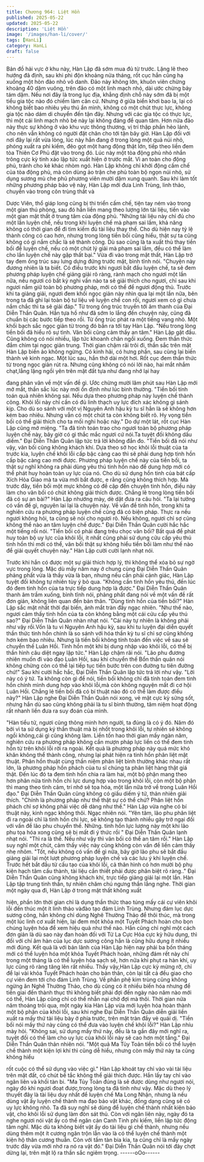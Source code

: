 ```yaml
---
title: Chương 964: Liệt Hồn
published: 2025-05-22
updated: 2025-05-22
description: 'Liệt Hồn'
image: '/images/han-li/cover/'
tags: [HanLi]
category: HanLi
draft: false
---
```


Bản đồ hải vực ở khu này, Hàn Lập đã sớm mua đủ từ trước.
Lặng lẽ theo hướng đã định, sau khi phi độn khoảng nửa tháng,
rốt cục hắn cũng hạ xuống một hòn đảo nhỏ vô danh.
Đảo này không lớn, khuôn viên chừng khoảng 40 dặm vuông,
trên đảo có một linh mạch nhỏ, dài ước chừng bảy tám dặm.
Nếu nơi đây là trong lục địa, khẳng định chỗ này sớm đã bị một
tiểu gia tộc nào đó chiếm làm căn cứ. Nhưng ở giữa biển khơi
bao la, lại có không biết bao nhiêu yêu thú ẩn mình, không có một
chút thực lực, không gia tộc nào dám di chuyển đến tận đây.
Nhưng với các gia tộc có thực lực, thì một cái linh mạch nhỏ bé
này lại không đáng để quan tâm.
Hơn nữa đảo này thực sự không ở vào khu vực thông thương, vị
trí thập phần hẻo lánh, cho nên vẫn không có người đặt chân cho
tới tận bây giờ.
Hàn Lập đối với nơi đây lại rất vừa lòng, lúc này hắn đang ở trong
lòng một quả núi nhỏ, phóng xuất ra phi kiếm, đẽo gọt một hang
động thật lớn, tiếp theo liền đem tòa Thiên Cơ Phủ đặt vào trong
đó.
Lúc này một tòa động phủ nhỏ nhắn trông cực kỳ tinh xảo lập tức
xuất hiện ở trước mắt.
Vì an toàn cho động phủ, tránh cho kẻ khác nhòm ngó. Hàn Lập
không chỉ khởi động cấm chế của tòa động phủ, mà còn dùng ảo
trận che phủ toàn bộ ngọn núi nhỏ, sử dụng sương mù che phủ
phương viên mười dặm xung quanh.
Sau khi làm tốt những phương pháp bảo vệ này, Hàn Lập mới
đưa Linh Trùng, linh thảo, chuyển vào trong côn trùng thất và

Dược Viên, thổ giáp long cũng bị thi triển cấm chế, tiện tay ném
vào trong một gian thú phòng, sau đó hắn liền mang theo lượng
lớn tài liệu, tiến vào một gian mật thất ở trung tâm của động phủ.
"Những tài liệu này chỉ đủ cho một lần luyện chế, nếu trong khi
luyện chế mà phạm sai lầm, khả năng không có thời gian để đi
tìm kiếm đủ tài liệu thay thế. Cho dù hiện nay tỷ lệ thành công có
cao hơn, nhưng trong lòng tiền bối cũng hiểu, thật sự ta cũng
không có gì nắm chắc là sẽ thành công. Dù sao cũng là ta xuất
thủ thay tiền bối để luyện chế, nếu có một chút lý giải mà phạm
sai lầm, đều có thể làm cho lần luyện chế này gặp thất bại." Vừa
đi vào trong mật thất, Hàn Lập trở tay đem ống trúc sau lưng
dựng đứng trước mặt, bình tĩnh nói.
"Chuyện này đương nhiên là ta biết. Có điều trước khi ngươi bắt
đầu luyện chế, ta sẽ đem phương pháp luyện chế giảng giải rõ
ràng, rành mạch cho ngươi một lần nữa, nếu ngươi có bất kỳ nghi
vấn nào ta sẽ giải thích cho ngươi, chỉ sau khi ngươi nắm giữ toàn
bộ phương pháp, mới có thể để ngươi động thủ. Trước khi ta
giảng giải, ngươi đem khối ngọc giản này nhìn qua lại một lần
nữa, bên trong ta đã ghi lại toàn bộ tư liệu về luyện chế con rối,
ngươi xem có gì chưa nắm chắc thì ta sẽ giải đáp."
Từ trong ống trúc truyền tới âm thanh của Đại Diễn Thần Quân.
Hắn tựa hồ như đã sớm lo lắng đến chuyện này, cũng đã chuẩn bị
các bước tiếp theo rồi. Từ ống trúc phát ra một tiếng vang nhỏ.
Một khối bạch sắc ngọc giản từ trong đó bắn ra tới tay Hàn Lập.
"Nếu trong lòng tiền bối đã hiểu rõ sự tình. Vãn bối cũng cảm thấy
an tâm." Hàn Lập gật đầu. Cũng không có nói nhiều, lập tức
khoanh chân ngồi xuống. Đem thần thức đắm chìm tại ngọc giản
trung.
Thời gian chậm rãi trôi đi, thần sắc trên mặt Hàn Lập biến ảo
không ngừng. Có kinh hãi, có hưng phấn, sau cùng lại biến thành
vẻ kinh ngạc.
Một lúc sau, hắn thở dài một hơi. Rốt cục đem thần thức từ trong
ngọc giản rút ra. Nhưng cũng không có nói lời nào, hai mắt nhắm
chạt,lẳng lặng ngồi yên trên mặt đất tựa như đang nhớ lại hay

đang phân vân về một vấn đề gì. Ước chừng mười lăm phút sau
Hàn Lập mới mở mắt, thần sắc lúc này mới ổn định như lúc bình
thường.
"Tiền bối tính toán quả nhiên không sai. Nếu dựa theo phương
pháp này luyện chế thành công. Khôi lỗi này chỉ cần có đủ linh
thạch uy lực đích xác không gì sánh kịp. Cho dù so sánh với một
vị Nguyên Anh hậu kỳ tu sĩ hẳn là sẽ không hơn kém bao nhiêu.
Nhưng vẫn có một chút ta còn không biết rõ. Hy vọng tiền bối có
thể giải thích cho ta mối nghi hoặc này." Do dự một lát, rốt cục
Hàn Lập cũng mở miệng.
"Ta đã tính toán trao cho ngươi toàn bộ phương pháp luyện chế
này, bây giờ có gì thắc mắc ngươi cứ nói.Ta tuyệt đối không dấu
diếm." Đại Diễn Thần Quân lập tức trả lời không đắn đo.
"Tiền bối đã nói như vậy, vãn bối cũng không khách khí. Dựa theo
sở học khôi lỗi thuật của ta trước kia, luyện chế khôi lỗi cấp bậc
càng cao thì sẽ phải dung hợp tinh hồn cấp bậc càng cao mới
được. Phương pháp luyện chế này của tiền bối, ta thật sự nghĩ
không ra phải dùng yêu thú tinh hồn nào để dung hợp mới có thể
phát huy hoàn toàn uy lực của nó. Cho dù sử dụng hồn tinh của
bát cấp Xích Hỏa Giao mà ta vừa mới bắt được, e rằng cũng
không thích hợp. Mà trước đây, tiền bối một mực không có đề cập
đến chuyện tinh hồn, điều này làm cho vãn bối có chút không giải
thích được. Chẳng lẽ trong lòng tiền bối đã có sự an bài?" Hàn
Lập nhướng mày, dè dặt đưa ra câu hỏi.
"Ta lại tưởng có vấn đề gì, nguyên lai lại là chuyện này. Về vấn đề
tinh hồn, trong khi ta nghiên cứu ra phương pháp luyện chế cũng
đã có biện pháp. Thực ra nếu ngươi không hỏi, ta cũng sẽ nói cho
ngươi rõ. Nếu không, ngươi chỉ sợ cũng không thể nào an tâm
luyện chế được." Đại Diễn Thần Quân cười hắc hắc một tiếng rồi
nói.
"Tiền bối có phải đang trêu chọc vãn bối? Bất quá để phát huy
toàn bộ uy lực của khôi lỗi, ít nhất cũng phải sử dụng cửu cấp yêu
thú tinh hồn thì mới có thể, vãn bối thật sự không hiểu tiền bối làm
như thế nào để giải quyết chuyện này." Hàn Lập cười cười lạnh
nhạt nói.

Trước khi hắn có được một sự giải thích hợp lý, thì không thể xóa
bỏ sự ngờ vực trong lòng. Mặc dù mấy năm nay ở chung cùng
Đại Diễn Thần Quân phảng phất vừa là thầy vừa là bạn, nhưng
nếu cần phải cảnh giác, Hàn Lập tuyệt đối không tự nhiên tùy ý
bỏ qua.
"Không cần tinh hồn yêu thú, đến lúc đó đem tinh hồn của ta trực
tiếp dung hợp là được." Đại Diễn Thần Quân thanh âm trầm
xuống, bình tĩnh nói, phảng phất đang nói về một vấn đề rất đơn
giản, không liên quan đến bản thân.
"Dùng tinh hồn của tiền bối?" Hàn Lập sắc mặt nhất thời đại biến,
ánh mắt tràn đầy ngạc nhiên.
"Như thế nào, ngươi cảm thấy tinh hồn của ta còn không bằng
một cái cửu cấp yêu thú sao?" Đại Diễn Thần Quân nhàn nhạt
nói.
"Cái này tự nhiên là không phải như vậy rồi.Vốn là tu vi Nguyên
Anh hậu kỳ, sau khi tu luyện đại diễn quyết thần thức tinh hồn
chính là so sánh với hóa thần kỳ tu sĩ chỉ sợ cũng không hơn kém
bao nhiêu. Nhưng là tiền bối không tính toán đến việc về sau sẽ
chuyển thế Luân Hồi. Tinh hồn một khi bị dung nhập vào khôi lỗi,
có thể bị thần hình câu diệt ngay lập tức."
Hàn Lập chậm rãi nói.
"Lão phu đương nhiên muốn đi vào đạo Luân Hồi, sau khi chuyển
thế Bổn thần quân nói không chừng còn có thể lại tiếp tục tiến
bước trên con đường tu tiên đường chứ!" Sau khi cười hắc hắc,
Đại Diễn Thần Quân lập tức trả lời như vậy.
"Lời này có ý tứ. Ta không còn gì để nói, tiền bối không chỉ đã tính
toán đem tinh hồn chính mình dung hợp vào khôi lỗi,mà còn
không nguyện mất đi cơ hội Luân Hồi. Chẳng lẻ tiền bối đã có bí
thuật nào đó có thể làm được điều này?" Hàn Lập nghe Đại Diễn
Thần Quân nói xong, vẻ mặt cực kỳ sửng sốt, nhưng hắn dù sao
cũng không phải là tu sĩ bình thường, tâm niệm hoạt động rất
nhanh liền đưa ra suy đoán của mình.

"Hàn tiểu tử, ngươi cũng thông minh hơn người, ta đúng là có ý
đó. Năm đó bởi vì ta sử dụng ký thần thuật mà bị nhốt trong khôi
lỗi, tự nhiên sẽ không ngồi không,cái gì cũng không làm. Liền tốn
hao thời gian mấy ngàn năm, nghiên cứu ra phương pháp không
cần mượn pháp lực liền có thể đem tinh hồn từ trên khôi lỗi rời ra
ngoài. Kết quả là phương pháp này quá mức khó khăn không thể
thành công, nhưng lại phát hiện ra tinh hồn phân liệt mật thuật.
Phân hồn thuật cùng thần niệm phân liệt bình thường khác nhau
rất lớn, là phương pháp hồn phách của tu sĩ chúng ta phân liệt
hàng thật giá thật. Đến lúc đó ta đem tinh hồn chia ra làm hai, một
bộ phận mang theo hơn phân nửa tinh hồn chi lực dung hợp vào
trong khôi lỗi, còn một bộ phận thì mang theo tình cảm, trí nhớ sẽ
tọa hóa, một lần nữa trở về trong Luân Hồi đạo." Đại Diễn Thần
Quân cũng không có giấu diếm ý tứ, thản nhiên giải thích.
"Chính là phương pháp như thế thật sự có thể chứ? Phân liệt hồn
phách chỉ sợ không phải việc dễ dàng như thế." Hàn Lập vừa
nghe có bí thuật này, kinh ngạc không thôi. Ngạc nhiên nói.
"Yên tâm, lão phu phân liệt đi ra ngoài chỉ là tinh hồn chi lực, sẽ
không tạo thành nhiều gây trở ngại đối với vấn đề lão phu chuyển
thế. Những. tinh hồn lực lượng này một khi lão phu tọa hóa xong
cũng sẽ bị mất đi ý thức rồi " Đại Diễn Thần Quân lạnh nhạt nói.
"Thì ra là thế. Nếu như vậy thì vãn bối có thể an tâm rồi." Hàn Lập
suy nghĩ một chút, cảm thấy việc này cũng không còn vấn đề liền
cảm thấy nhẹ nhõm.
"Tốt, nếu không có vấn đề gì nữa, bây giờ lão phu sẽ bắt đầu
giảng giải lại một lượt phương pháp luyện chế và các lưu ý khi
luyện chế. Trước hết bắt đầu từ cấu tạo của khôi lỗi, cả thân hình
có hơn mười bộ phụ kiện hạch tâm cấu thành, tài liệu cần thiết
phải được phân biệt rõ ràng.." Đại Diễn Thần Quân cũng không
khách khí, trực tiếp giảng giải lại một lần.
Hàn Lập tập trung tinh thần, tự nhiên chăm chú ngưng thần lắng
nghe.
Thời gian một ngày qua đi, Hàn Lập ở trong mật thất không xuất

hiện, phần lớn thời gian chỉ là dụng thần thức thao túng mấy cái
cự viên khôi lỗi đến thúc một ít linh thảo vàđào tạo đám Linh
Trùng.
Nhưng đám lục dực sương công, hắn không chỉ dùng Nghê
Thường Thảo để thôi thúc, mà trong một lúc linh cơ xuất hiện, lại
đem một khỏa một Tuyết Phách hoàn cho bọn chúng luyện hóa
để xem hiệu quả như thế nào. Hắn cũng chỉ nghĩ một cách đơn
giản là dù sao này đan hoàn đối với Tử La Cực Hỏa cực kỳ hữu
dụng, thì đối với chí âm hàn của lục dực sương công hẳn là cũng
hữu dụng ít nhiều mới đúng.
Kết quả là với bản lãnh của Hàn Lập hiện nay phải ba bốn tháng
mới có thể luyện hóa một khỏa Tuyết Phách hoàn, những đám rết
này chỉ trong một tháng là có thể luyện hóa sạch sẽ, hơn nữa khi
phụt ra hàn khí, uy lực cũng rõ ràng tăng lên rất nhiều.
Thấy vậy,Hàn Lập cực kỳ mừng rỡ, chỉ để lại vài khỏa Tuyết
Phách hoàn cho bản thân, còn lại tất cả đều giao cho cự viên đem
tới cho đám Linh Trùng.
Về phần phệ kim trùng cũng không ngừng ăn Nghê Thường
Thảo, cho dù cũng có ít nhiều biến hóa nhưng để tiến giai đến
thành thục thì không biết phải đợi đến ngày nào năm nào mới có
thể, Hàn Lập cũng chỉ có thể nhẫn nại chờ đợi mà thôi.
Thời gian nửa năm thoáng trôi qua, một ngày kia Hàn Lập vừa
mới luyện hóa hoàn thành một bộ phận của khôi lỗi, sau khi nghe
Đại Diễn Thần Quân diễn giải liền xuất ra mấy thứ tài liệu bày ở
phía trước, trên mặt tràn đầy vẻ quái dị.
"Tiền bối nói mấy thứ này cũng có thể đưa vào luyện chế khôi
lỗi?" Hàn Lập nhíu mày hỏi.
"Không sai, sử dụng mấy thứ này, đều là ta gần đây mới nghĩ ra,
tuyệt đối có thể làm cho uy lực của khôi lỗi này sẽ cao hơn một
tầng." Đại Diễn Thần Quân thản nhiên nói.
"Một quả Ma Tủy Toản tiền bối có thể luyện chế thành một kiện lợi
khí thì cũng dễ hiểu, nhưng còn mấy thứ này ta cũng không hiểu

rốt cuộc có thể sử dụng vào việc gì." Hàn Lập khoát tay chỉ vào
vài tài liệu trên mặt đất, có chút bế tắc không thể giải thích được.
Hắn lấy tay chỉ vào ngân liên và khối tàn bi.
"Ma Tủy Toản đúng là sẽ được dùng như ngươi nói, ngày đó khi
ngươi đoạt được,trong lòng ta đã tính như vậy. Mặc dù theo lý
thuyết đây là tài liệu duy nhất để luyện chế Ma Long Nhận, nhưng
là nếu dùng vật ấy luyện chế thành ma đạo bảo vật khác, đồng
dạng cũng sẽ có uy lực không nhỏ. Ta đã suy nghĩ sẽ dùng để
luyện chế thành nhất kiện bảo vật, cho khôi lỗi sử dụng làm đòn
sát thủ. Còn với ngân liên này, ngày đó ta nghe ngươi nói vật ấy
có thể ngăn cản Canh Tinh phi kiếm, liền lập tức động tâm nghĩ.
Mặc dù ta không biết vật ấy do tài liệu gì chế thành, nhưng nếu
dùng thêm một ít cương ngân trộn lẫn vào là có thể luyện chế
thành một kiện hộ thân cương thuẫn. Còn với tấm tàn bia kia, ta
cũng chỉ là mấy ngày trước đây vừa mới nhớ ra nó ra vật đó." Đại
Diễn Thần Quân nói tới đây chợt dừng lại, trên mặt lộ ra thần sắc
ngiêm trọng.
------oOo------
